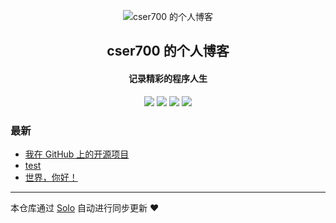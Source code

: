 <p align="center"><img alt="cser700 的个人博客" src="https://static.b3log.org/images/brand/solo-32.png"></p><h2 align="center">
cser700 的个人博客
</h2>

<h4 align="center">记录精彩的程序人生</h4>
<p align="center"><a title="cser700 的个人博客" target="_blank" href="https://github.com/cser700/solo-blog"><img src="https://img.shields.io/github/last-commit/cser700/solo-blog.svg?style=flat-square&color=FF9900"></a>
<a title="GitHub repo size in bytes" target="_blank" href="https://github.com/cser700/solo-blog"><img src="https://img.shields.io/github/repo-size/cser700/solo-blog.svg?style=flat-square"></a>
<a title="Solo Version" target="_blank" href="https://github.com/b3log/solo/releases"><img src="https://img.shields.io/badge/solo-3.6.4-f1e05a.svg?style=flat-square&color=blueviolet"></a>
<a title="Hits" target="_blank" href="https://github.com/b3log/hits"><img src="https://hits.b3log.org/cser700/solo-blog.svg"></a></p>

### 最新

* [我在 GitHub 上的开源项目](https://www.stepsolo.cn/my-github-repos)
* [test](https://www.stepsolo.cn/articles/2019/08/23/1566533709960.html)
* [世界，你好！](https://www.stepsolo.cn/hello-solo)



---

本仓库通过 [Solo](https://github.com/b3log/solo) 自动进行同步更新 ❤️ 
